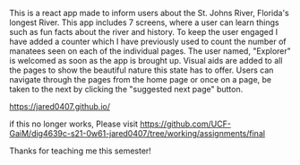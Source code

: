 This is a react app made to inform users about the St. Johns River, Florida's longest River.
This app includes 7 screens, where a user can learn things such as fun facts about the river and history. To keep the user engaged I have added a counter which I have previously used to count the number of manatees seen on each of the individual pages. The user named, "Explorer" is welcomed as soon as the app is brought up. Visual aids are added to all the pages to show the beautiful nature this state has to offer. Users can navigate through the pages from the home page or once on a page, be taken to the next by clicking the "suggested next page" button.

https://jared0407.github.io/

if this no longer works, Please visit https://github.com/UCF-GaiM/dig4639c-s21-0w61-jared0407/tree/working/assignments/final

Thanks for teaching me this semester! 
